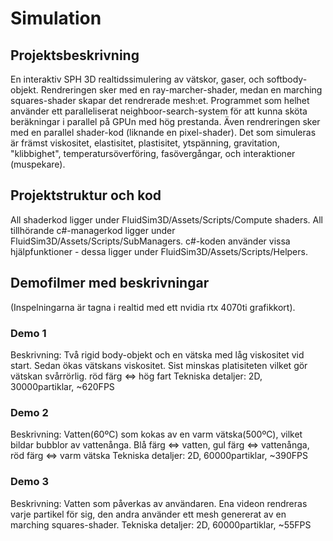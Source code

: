 # Simulation #

## Projektsbeskrivning ##
En interaktiv SPH 3D realtidssimulering av vätskor, gaser, och softbody-objekt.
Rendreringen sker med en ray-marcher-shader, medan en marching squares-shader skapar det rendrerade mesh:et.
Programmet som helhet använder ett paralleliserat neighboor-search-system för att kunna sköta beräkningar i parallel på GPUn med hög prestanda. Även rendreringen sker med en parallel shader-kod (liknande en pixel-shader).
Det som simuleras är främst viskositet, elastisitet, plastisitet, ytspänning, gravitation, "klibbighet", temperatursöverföring, fasövergångar, och interaktioner (muspekare).

## Projektstruktur och kod ##
All shaderkod ligger under FluidSim3D/Assets/Scripts/Compute shaders.
All tillhörande c#-managerkod ligger under FluidSim3D/Assets/Scripts/SubManagers.
c#-koden använder vissa hjälpfunktioner - dessa ligger under FluidSim3D/Assets/Scripts/Helpers.

## Demofilmer med beskrivningar ##
(Inspelningarna är tagna i realtid med ett nvidia rtx 4070ti grafikkort).

### Demo 1 ###
Beskrivning: Två rigid body-objekt och en vätska med låg viskositet vid start. Sedan ökas vätskans viskositet. Sist minskas platisiteten vilket gör vätskan svårrörlig. röd färg <=> hög fart
Tekniska detaljer: 2D, 30000partiklar, ~620FPS

### Demo 2 ###
Beskrivning: Vatten(60ºC) som kokas av en varm vätska(500ºC), vilket bildar bubblor av vattenånga. Blå färg <=> vatten, gul färg <=> vattenånga, röd färg <=> varm vätska
Tekniska detaljer: 2D, 60000partiklar, ~390FPS

### Demo 3 ###
Beskrivning: Vatten som påverkas av användaren. Ena videon rendreras varje partikel för sig, den andra använder ett mesh genererat av en marching squares-shader.
Tekniska detaljer: 2D, 60000partiklar, ~55FPS
